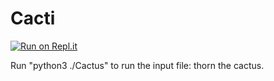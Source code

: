 # Cacti
[![Run on Repl.it](https://repl.it/badge/github/durgadarba97/Cactus)](https://repl.it/github/durgadarba97/Cactus)

Run "python3 ./Cactus" to run the input file: thorn the cactus.
